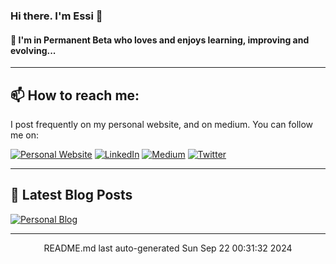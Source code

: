 <!-- ![Build README](https://github.com/e-alizadeh/e-alizadeh/workflows/Build%20README/badge.svg) -->

### Hi there. I'm Essi 👋

<!--
**e-alizadeh/e-alizadeh** is a ✨ _special_ ✨ repository because its `README.md` (this file) appears on your GitHub profile.

Here are some ideas to get you started:

- 🌱 I’m currently learning ...
- 👯 I’m looking to collaborate on ...
- 🤔 I’m looking for help with ...
- 💬 Ask me about ...
- 📫 How to reach me: ...
- 😄 Pronouns: ...
- ⚡ Fun fact: ...
-->

#### 🌱 I'm in Permanent Beta who loves and enjoys learning, improving and evolving...

<!--
- 🔭 I’m currently working on two Python packages [PyPocket](https://github.com/e-alizadeh/PyPocket) and [CallGraph4Py](https://github.com/e-alizadeh/pycallgraph).
-->

---
## 📫 How to reach me:
I post frequently on my personal website, and on medium. You can follow me on:

<a href="https://ealizadeh.com" target="_blank"><img alt="Personal Website" src="https://img.shields.io/badge/Personal%20Website-%2312100E.svg?&style=for-the-badge&logoColor=white" /></a>
<a href="https://www.linkedin.com/in/alizadehesmaeil/" target="_blank"><img alt="LinkedIn" src="https://img.shields.io/badge/linkedin-%230077B5.svg?&style=for-the-badge&logo=linkedin&logoColor=white" /></a>
<a href="https://medium.com/@ealizadeh" target="_blank"><img alt="Medium" src="https://img.shields.io/badge/medium-%2312100E.svg?&style=for-the-badge&logo=medium&logoColor=white" /></a>
<a href="https://twitter.com/intent/follow?screen_name=es_alizadeh&tw_p=followbutton" target="_blank"><img alt="Twitter" src="https://img.shields.io/badge/twitter-%231DA1F2.svg?&style=for-the-badge&logo=twitter&logoColor=white" /></a>

---

## 📕 Latest Blog Posts

<space>
 	 <a href="https://ealizadeh.com/blog" target="_blank"><img alt="Personal Blog" src="https://img.shields.io/badge/-Read%20more%20on%20my%20blog-brightgreen?style=for-the-badge" /></a>
<hr>
<div align="center">
README.md last auto-generated Sun Sep 22 00:31:32 2024
</div>
